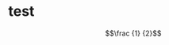 # test

$$\frac {1} {2}$$

<!--

\begin{equation}
\begin{split}
\begin{array}{ccc}1&0&0\\0&1&0\\0&0&1\end{array}
\end{split}
\end{equation}

$$\left(\begin{array}{ccc}1&0&0\\0&1&0\\0&0&1\end{array}\right)$$

$$\left(\begin{array}{ccc}{1&0&0\\0&1&0\\0&0&1}\end{array}\right)$$
$$\left(\begin{array}{ccc}{1}&{0}&{0}\\{0}&{1}&{0}\\{0}&{0}&{1}\end{array}\right)$$

$\left(\begin{array}{ccc}1&0&0\\0&1&0\\0&0&1\end{array}\right)$

$$
\left(
\begin{array}{ccc}
1 & 0 & 0 \\
0 & 1 & 0 \\
0 & 0 & 1 
\end{array}
\right)
$$
-->
